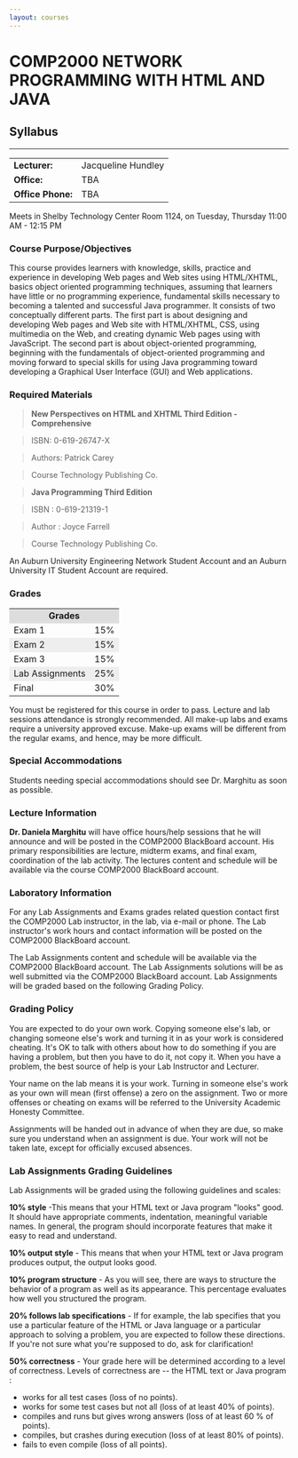 ```yaml
---
layout: courses
---
```


# COMP2000 NETWORK PROGRAMMING WITH HTML AND JAVA

## Syllabus
---

<table border="0" summary="Instructor information for comp2000">
<tbody>
<tr>
<td><strong>Lecturer:</strong></td>
<td>Jacqueline Hundley</td>
</tr>
<tr>
<td><strong>Office:</strong></td>
<td>TBA</td>
</tr>
<tr>
<td><strong>Office Phone:</strong></td>
<td>TBA</td>
</tr>
</tbody>
</table>

Meets in Shelby Technology Center Room 1124, on  Tuesday, Thursday 11:00 AM - 12:15 PM

### Course Purpose/Objectives

This course provides learners with knowledge, skills, practice and experience in developing Web pages and Web sites using HTML/XHTML, basics object oriented programming techniques, assuming that learners have little or no programming experience,  fundamental skills necessary to becoming a talented and successful Java programmer.  It consists of two conceptually different parts. The first part is about designing and developing Web pages and Web site with HTML/XHTML, CSS, using multimedia on the Web, and creating dynamic Web pages using with JavaScript.  The second part is about object-oriented programming, beginning with the fundamentals of object-oriented programming and moving forward to special skills for using Java programming toward developing a Graphical User Interface (GUI) and Web applications.

### Required Materials

>	__New Perspectives on  HTML  and XHTML Third Edition - Comprehensive__

>	ISBN: 0-619-26747-X

>	Authors: Patrick Carey

>	Course Technology Publishing Co.


>	__Java Programming Third Edition__

>	ISBN : 0-619-21319-1

>	Author : Joyce Farrell

>	Course Technology Publishing Co.

An Auburn University Engineering Network Student Account and an Auburn University IT Student Account are required.

### Grades

<table border="0" width="400" align="center" summary="Grade breakdown for comp2000">
<tbody>
<tr style="background-color: #dddddd;" align="center">
<td colspan="2"><strong><span style="font-size: medium;">Grades</span></strong></td>
</tr>
<tr>
<td>Exam 1</td>
<td>15%</td>
</tr>
<tr style="background-color: #eeeeee;">
<td>Exam 2</td>
<td>15%</td>
</tr>
<tr>
<td>Exam 3</td>
<td>15%</td>
</tr>
<tr style="background-color: #eeeeee;">
<td>Lab Assignments</td>
<td>25%</td>
</tr>
<tr>
<td>Final</td>
<td>30%</td>
</tr>
</tbody>
</table>

You must be registered for this course in order to pass. Lecture and lab sessions attendance is strongly recommended.   All make-up labs and exams require a university approved excuse. Make-up exams will be different from the regular exams, and hence, may be more difficult.

### Special Accommodations

Students needing special accommodations should see Dr. Marghitu as soon as possible.

### Lecture Information

__Dr. Daniela Marghitu__ will have office hours/help sessions that he will announce and will be posted in the COMP2000 BlackBoard account. His primary responsibilities are lecture, midterm exams, and final exam, coordination of the lab activity. The lectures content and schedule will be available via the course COMP2000 BlackBoard account.

### Laboratory Information

For any Lab Assignments and Exams grades related question contact first the COMP2000 Lab instructor, in the lab, via e-mail or phone. The Lab instructor's work hours and contact information will be posted on the COMP2000 BlackBoard account.

The Lab Assignments content and schedule will be available via the COMP2000 BlackBoard account.  The Lab Assignments solutions will be as well submitted via the COMP2000 BlackBoard account. Lab Assignments will be graded based on the following Grading Policy.

### Grading Policy

You are expected to do your own work. Copying someone else's lab, or changing someone else's work and turning it in as your work is considered cheating. It's OK to talk with others about how to do something if you are having a problem, but then you have to do it, not copy it. When you have a problem, the best source of help is your Lab Instructor and Lecturer.

Your name on the lab means it is your work. Turning in someone else's work as your own will mean (first offense) a zero on the assignment. Two or more offenses or cheating on exams will be referred to the University Academic Honesty Committee.

Assignments will be handed out in advance of when they are due, so make sure you understand when an assignment is due. Your work will not be taken late, except for officially excused absences.

### Lab Assignments Grading Guidelines

Lab Assignments will be graded using the following guidelines and scales:

__10% style__ -This means that your HTML text or Java program "looks" good. It should have appropriate comments, indentation, meaningful variable names. In general, the program should incorporate features that make it easy to read and understand.

__10% output style__ - This means that when your HTML text or Java program produces output, the output looks good.

__10% program structure__ - As you will see, there are ways to structure the behavior of a program as well as its appearance. This percentage evaluates how well you structured the program.

__20% follows lab specifications__ - If for example, the lab specifies that you use a particular feature of the HTML  or Java language or a particular approach to solving a problem, you are expected to follow these directions. If you're not sure what you're supposed to do, ask for clarification!

__50% correctness__ - Your grade here will be determined according to a level of correctness. Levels of correctness are -- the HTML text or Java program :

*	works for all test cases (loss of no points).
*	works for some test cases but not all (loss of at least 40% of   points).
*	compiles and runs but gives wrong answers (loss of at least 60 % of  points).
*	compiles, but crashes during execution (loss of at least 80% of points).
*	fails to even compile (loss of all points).